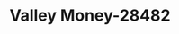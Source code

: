 ---
f_zip-code: 37701
f_state-code: TN
title: Valley Money-28482
f_phone: 865-681-1438
f_city-only: Alcoa
f_address: 322 Gill Street Alcoa
f_location-unique-id: '28482'
slug: valley-money-28482
updated-on: '2024-05-30T13:46:58.046Z'
created-on: '2024-05-30T13:36:59.803Z'
published-on: '2024-05-30T13:54:32.469Z'
f_city-state: cms/city/alcoa-tn.md
f_company: cms/company/valley-money.md
f_state: cms/state/tennessee.md
layout: '[payday-loan].html'
tags: payday-loan
---